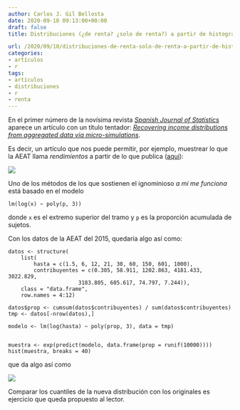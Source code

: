 ```yaml
---
author: Carlos J. Gil Bellosta
date: 2020-09-10 09:13:00+00:00
draft: false
title: Distribuciones (¿de renta? ¿solo de renta?) a partir de histogramas

url: /2020/09/10/distribuciones-de-renta-solo-de-renta-a-partir-de-histogramas/
categories:
- artículos
- r
tags:
- artículos
- distribuciones
- r
- renta
---
```





En el primer número de la novísima revista _[Spanish Journal of Statistics](https://www.ine.es/ss/Satellite?L=es_ES&c=Page&cid=1259952184169&p=1259952184169&pagename=RevEstadistica%2FSJSLayout)_ aparece un artículo con un título tentador: _[Recovering income distributions from aggregated data via micro-simulations](https://www.ine.es/art/sjs/sjs_2019_01_03.pdf)_.







Es decir, un artículo que nos puede permitir, por ejemplo, muestrear lo que la AEAT llama _rendimientos_ a partir de lo que publica ([aquí](https://www.agenciatributaria.es/AEAT/Contenidos_Comunes/La_Agencia_Tributaria/Estadisticas/Publicaciones/sites/irpf/2015/jrubik1afd6604dcf480f6a17a64bbd6945c9c007a460e.html)):





![](/wp-uploads/2020/09/Screenshot-from-2020-09-09-13-50-00.png)






Uno de los métodos de los que sostienen el ignominioso _a mí me funciona_ está basado en el modelo







`lm(log(x) ~ poly(p, 3))`







donde `x` es el extremo superior del tramo y `p` es la proporción acumulada de sujetos.







Con los datos de la AEAT del 2015, quedaría algo así como:







    datos <- structure(
        list(
            hasta = c(1.5, 6, 12, 21, 30, 60, 150, 601, 1000),
            contribuyentes = c(0.305, 58.911, 1202.863, 4181.433, 3022.829,
                          3183.805, 605.617, 74.797, 7.244)),
        class = "data.frame",
        row.names = 4:12)

    datos$prop <- cumsum(datos$contribuyentes) / sum(datos$contribuyentes)
    tmp <- datos[-nrow(datos),]

    modelo <- lm(log(hasta) ~ poly(prop, 3), data = tmp)


    muestra <- exp(predict(modelo, data.frame(prop = runif(10000))))
    hist(muestra, breaks = 40)







que da algo así como







![](/wp-uploads/2020/09/distribucion_renta.png)








Comparar los cuantiles de la nueva distribución con los originales es ejercicio que queda propuesto al lector.



